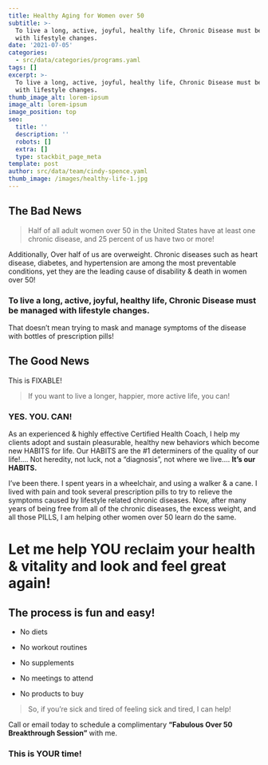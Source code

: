 ```yaml
---
title: Healthy Aging for Women over 50
subtitle: >-
  To live a long, active, joyful, healthy life, Chronic Disease must be managed
  with lifestyle changes.
date: '2021-07-05'
categories:
  - src/data/categories/programs.yaml
tags: []
excerpt: >-
  To live a long, active, joyful, healthy life, Chronic Disease must be managed
  with lifestyle changes.
thumb_image_alt: lorem-ipsum
image_alt: lorem-ipsum
image_position: top
seo:
  title: ''
  description: ''
  robots: []
  extra: []
  type: stackbit_page_meta
template: post
author: src/data/team/cindy-spence.yaml
thumb_image: /images/healthy-life-1.jpg
---
```

## The Bad News

> Half of all adult women over 50 in the United States have at least one
> chronic disease, and 25 percent of us have two or more!

Additionally, Over half of us are
overweight. Chronic diseases such as heart disease, diabetes, and hypertension are
among the most preventable conditions, yet they are the leading cause of disability &
death in women over 50!

### To live a long, active, joyful, healthy life, Chronic Disease must be&#xA;managed with lifestyle changes.

That doesn’t mean trying to mask and manage symptoms
of the disease with bottles of prescription pills!

## The Good News

This is FIXABLE!

> If you want to live a longer, happier, more active life,
> you can!

### YES. YOU. CAN!

As an experienced & highly effective Certified Health Coach,
I help my clients adopt and sustain pleasurable, healthy new behaviors which become new
HABITS for life. Our HABITS are the #1 determiners of the quality of our life!.... Not
heredity, not luck, not a “diagnosis”, not where we live.... **It’s our HABITS.**

I’ve been there. I spent years in a wheelchair, and using a walker & a cane. I lived with pain
and took several prescription pills to try to relieve the symptoms caused by lifestyle
related chronic diseases. Now, after many years of being free from all of the chronic
diseases, the excess weight, and all those PILLS, I am helping other women over 50 learn
do the same.

# Let me help YOU reclaim your health & vitality and look and feel great again!

## &#xA;The process is fun and easy!

*   No diets

*   No workout routines

*   No supplements

*   No meetings to attend

*   No products to buy

> So, if you’re sick and tired of feeling sick and tired, I can help!

Call or email today to
schedule a complimentary **“Fabulous Over 50 Breakthrough Session”** with me.

### &#xA;This is YOUR time!
